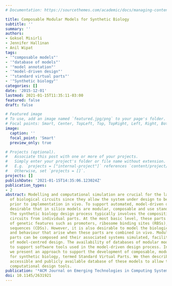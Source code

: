 ```yaml
---
# Documentation: https://sourcethemes.com/academic/docs/managing-content/

title: Composable Modular Models for Synthetic Biology
subtitle: ''
summary: ''
authors:
- Goksel Misirli
- Jennifer Hallinan
- Anil Wipat
tags:
- '"composable models"'
- '"database of models"'
- '"model annotation"'
- '"model-driven design"'
- '"standard virtual parts"'
- '"Synthetic biology"'
categories: []
date: '2015-12-01'
lastmod: 2021-01-15T11:35:11-03:00
featured: false
draft: false

# Featured image
# To use, add an image named `featured.jpg/png` to your page's folder.
# Focal points: Smart, Center, TopLeft, Top, TopRight, Left, Right, BottomLeft, Bottom, BottomRight.
image:
  caption: ''
  focal_point: 'Smart'
  preview_only: true

# Projects (optional).
#   Associate this post with one or more of your projects.
#   Simply enter your project's folder or file name without extension.
#   E.g. `projects = ["internal-project"]` references `content/project/deep-learning/index.md`.
#   Otherwise, set `projects = []`.
projects: []
publishDate: '2021-01-15T14:35:06.123024Z'
publication_types:
- 2
abstract: Modelling and computational simulation are crucial for the large-scale engineering
  of biological circuits since they allow the system under design to be simulated
  prior to implementation in vivo. To support automated, model-driven design it is
  desirable that in silico models are modular, composable and use standard formats.
  The synthetic biology design process typically involves the composition of genetic
  circuits from individual parts. At the most basic level, these parts are representations
  of genetic features such as promoters, ribosome binding sites (RBSs), and coding
  sequences (CDSs). However, it is also desirable to model the biological molecules
  and behaviour that arise when these parts are combined in vivo. Modular models of
  parts can be composed and their associated systems simulated, facilitating the process
  of model-centred design. The availability of databases of modular models is essential
  to support software tools used in the model-driven design process. In this article,
  we present an approach to support the development of composable, modular models
  for synthetic biology, termed Standard Virtual Parts. We then describe a programmatically
  accessible and publicly available database of these models to allow their use by
  computational design tools.
publication: '*ACM Journal on Emerging Technologies in Computing Systems*'
doi: 10.1145/2631921
---
```

